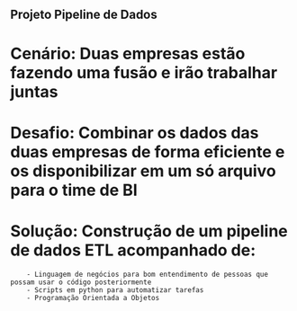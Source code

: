 ## Projeto Pipeline de Dados

# Cenário: Duas empresas estão fazendo uma fusão e irão trabalhar juntas

# Desafio: Combinar os dados das duas empresas de forma eficiente e os disponibilizar em um só arquivo para o time de BI

# Solução: Construção de um pipeline de dados ETL acompanhado de:
        - Linguagem de negócios para bom entendimento de pessoas que possam usar o código posteriormente
        - Scripts em python para automatizar tarefas
        - Programação Orientada a Objetos
